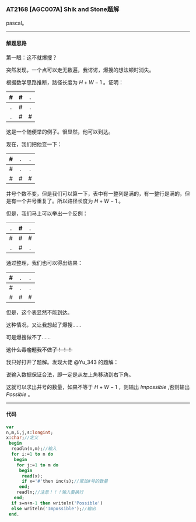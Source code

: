### AT2168 [AGC007A] Shik and Stone题解
pascal。


------------
#### 解题思路
第一眼：这不就爆搜？

突然发现，一个点可以走无数遍，我谔谔，爆搜的想法顿时消失。

根据数学思路推断，路径长度为 $H+W-1$ 。证明：

|# | # | . |
| :----------: | :----------: | :----------: |
| . |#  |  .|
| . |#  | # |
这是一个随便举的例子。很显然，他可以到达。

现在，我们把他变一下：

| #| . | . |
| :----------: | :----------: | :----------: |
| #| . | . |
| #|# |# |

井号个数不变，但是我们可以算一下，表中有一整列是满的，有一整行是满的，但是有一个井号重复了。所以路径长度为 $H+W-1$ 。

但是，我们马上可以举出一个反例：

| .|  #| . |
| :----------: | :----------: | :----------: |
| # |#  |#  |
|  .|  #| . |

通过整理，我们也可以得出结果：


| #| . | . |
| :----------: | :----------: | :----------: |
| #| . | . |
| #|# |# |

但是，这个表显然不能到达。

这种情况，又让我想起了爆搜……

可是爆搜做不了……

~~这什么毒瘤题我不做了！！！~~

我只好打开了题解。发现大佬 @Yu_343 的题解：

说输入数据保证合法，即一定是从左上角移动到右下角。

这就可以求出井号的数量，如果不等于 $H+W-1$ ，则输出 $Impossible$ ,否则输出 $Possible$ 。


------------
#### 代码
```pascal
var
n,m,i,j,s:longint;
x:char;//定义
 begin
  readln(n,m);//输入
  for i:=1 to n do
   begin
    for j:=1 to m do
     begin
      read(x);
      if x='#'then inc(s);//累加#号的数量
     end;
    readln;//注意！！！输入要换行
   end;
  if s=n+m-1 then writeln('Possible')
  else writeln('Impossible');//输出
 end.
```